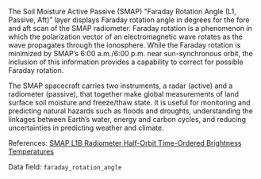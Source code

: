 The Soil Moisture Active Passive (SMAP) "Faraday Rotation Angle (L1, Passive, Aft)" layer displays Faraday rotation angle in degrees for the fore and aft scan of the SMAP radiometer. Faraday rotation is a phenomenon in which the polarization vector of an electromagnetic wave rotates as the wave propagates through the ionosphere. While the Faraday rotation is minimized by SMAP’s 6:00 a.m./6:00 p.m. near sun-synchronous orbit, the inclusion of this information provides a capability to correct for possible Faraday rotation.  

The SMAP spacecraft carries two instruments, a radar (active) and a radiometer (passive), that together make global measurements of land surface soil moisture and freeze/thaw state. It is useful for monitoring and predicting natural hazards such as floods and droughts, understanding the linkages between Earth’s water, energy and carbon cycles, and reducing uncertainties in predicting weather and climate.

References: [SMAP L1B Radiometer Half-Orbit Time-Ordered Brightness Temperatures](https://nsidc.org/data/spl1btb/)

Data field: `faraday_rotation_angle`
